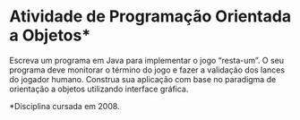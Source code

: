 # Atividade de Programação Orientada a Objetos*

Escreva um programa em Java para implementar o jogo “resta-um”. O seu programa deve monitorar o término do jogo e fazer a validação dos lances do jogador humano. Construa sua aplicação com base no paradigma de orientação a objetos utilizando interface gráfica.

*Disciplina cursada em 2008.
